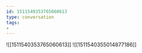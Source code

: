 ```yaml
---
id: 1511540353765060613
type: conversation
tags:
- 
---
```

![[1511540353765060613]]
![[1511540355014877186]]

